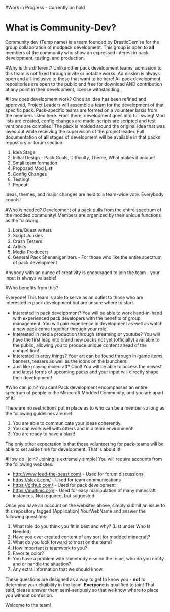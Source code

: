 #Work in Progress - Currently on hold

# What is Community-Dev?
Community dev (Temp name) is a team founded by DrasticDemise for the group collaboration of modpack development. This group is open to **all** members of the community who show an expressed interest in pack development, testing, and production. 

#Why is this different? 
Unlike other pack development teams, admission to this team is not fixed through invite or notable works. Admission is always open and all-inclusive to those that want to be here! All pack development repositories are open to the public and free for download AND contribution at any point in their development, license withstanding. 

#How does development work?
Once an idea has been refined and approved, Project Leaders will assemble a team for the development of that specific pack. Pack-specific teams are formed on a volunteer basis from the members listed here. From there, development goes into full swing! Mod lists are created, config changes are made, scripts are scripted and test versions are compiled! The pack is molded around the original idea that was layed out while receiving the supervision of the project leader. Full documentation of **all** stages of development will be available in that packs repository or forum section.

1. Idea Stage
2. Initial Design - Pack Goals, Difficulty, Theme, What makes it unique!
3. Small team formation
4. Proposed Mod List
5. Config Changes
6. Testing!
7. Repeat!
 
Ideas, themes, and major changes are held to a team-wide vote. Everybody counts!

#Who is needed?
Development of a pack pulls from the entire spectrum of the modded community! Members are organized by their unique functions as the following: 

1. Lore/Quest writers
2. Script Junkies
3. Crash Testers
4. Artists
5. Media Producers
6. General Pack Shenaniganizers - For those who like the entire spectrum of pack development

Anybody with an ounce of creativity is encouraged to join the team - your input is always valuable!

#Who benefits from this?

Everyone! This team is able to serve as an outlet to those who are interested in pack development but are unsure where to start. 

* Interested in pack develppment? You will be able to work hand-in-hand with experienced pack developers with the benefits of group management. You will gain experience in development as well as watch a new pack come together through your role! 
* Interested in media production through streaming or youtube? You will have the first leap into brand new packs not yet (officially) available to the public, allowing you to produce unique content ahead of the competition!
* Interested in artsy things? Your art can be found through in-game items, banners, teasers as well as the icons on the launchers! 
* Just like playing minecraft? Cool! You will be able to access the newest and latest forms of upcoming packs and your input will directly shape their development!

#Who can join?
You can! Pack development encompasses an entire spectrum of people in the Minecraft Modded Community, and you are apart of it!

There are no restrictions put in place as to who can be a member so long as the following guidelines are met:

1. You are able to communicate your ideas coherently.
2. You can work well with others and in a team environment!
3. You are ready to have a blast!

The only other expectation is that those volunteering for pack-teams will be able to set aside time for development. That is about it!

#How do I join?
Joining is extremely simple! You will require accounts from the following websites: 

* http://www.feed-the-beast.com/ - Used for forum discussions
* https://slack.com/ - Used for team communications
* https://github.com/ - Used for pack development
* https://multimc.org/ - Used for easy manipulation of many minecraft instances. Not required, but suggested. 

Once you have an account on the websites above, simply submit an issue to this repository tagged [Application] YourWebName and answer the following questions:

1. What role do you think you fit in best and why? (List under Who Is Needed)
2. Have you ever created content of any sort for modded minecraft?
3. What do you look forward to most on the team?
4. How important is teamwork to you?
5. Favorite color?
6. You have a problem with somebody else on the team, who do you notify and or handle the situation?
7. Any extra information that we should know.

These questions are designed as a way to get to know you - **not** to determine your eligibility in the team. **Everyone** is qualified to join! That said, please answer them semi-seriously so that we know where to place you without confusion.

Welcome to the team! 
